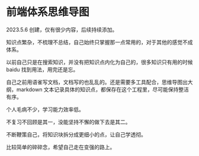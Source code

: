 # 前端体系思维导图

2023.5.6 创建，仅有很少内容，后续持续添加。

知识点繁杂，不梳理不总结，自己始终只掌握那一点常用的，对于其他的感觉不成体系。

以前自己只是在搜索知识，并没有把知识点内化为自己的，很多知识只有用的时候 baidu 找到用法，用完还是忘。

自己之前用语雀写文档，文档写的也乱乱的。还是需要多工具配合，思维导图出大纲，markdown 文本记录具体的知识点，都保存在这个工程里，尽可能保持整洁有序。

个人毛病不少，学习能力效率低。

不复习不回顾是其一，没能坚持不懈的做下去是其二。

不断鞭策自己，将知识块拆分成更细小的点，让自己学透彻。

比较简单的碎碎念，希望自己走在变强的路上。
